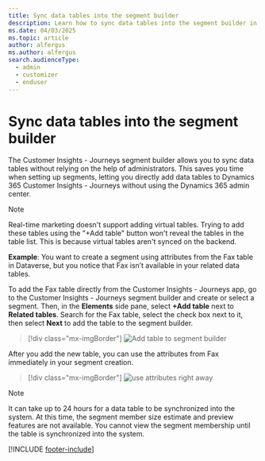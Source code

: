 ```yaml
---
title: Sync data tables into the segment builder
description: Learn how to sync data tables into the segment builder in the Customer Insights - Journeys.
ms.date: 04/03/2025
ms.topic: article
author: alfergus
ms.author: alfergus
search.audienceType: 
  - admin
  - customizer
  - enduser
---
```


# Sync data tables into the segment builder

The Customer Insights - Journeys segment builder allows you to sync data tables without relying on the help of administrators. This saves you time when setting up segments, letting you directly add data tables to Dynamics 365 Customer Insights - Journeys without using the Dynamics 365 admin center.

> [!NOTE]
> Real-time marketing doesn't support adding virtual tables. Trying to add these tables using the "+Add table" button won't reveal the tables in the table list. This is because virtual tables aren't synced on the backend.

**Example**: You want to create a segment using attributes from the Fax table in Dataverse, but you notice that Fax isn’t available in your related data tables.

To add the Fax table directly from the Customer Insights - Journeys app, go to the Customer Insights - Journeys segment builder and create or select a segment. Then, in the **Elements** side pane, select **+Add table** next to **Related tables**. Search for the Fax table, select the check box next to it, then select **Next** to add the table to the segment builder. 

> [!div class="mx-imgBorder"]
> ![Add table to segment builder](media/real-time-marketing-add-table-to-segment-builder.png "Add table to segment builder")

After you add the new table, you can use the attributes from Fax immediately in your segment creation.

> [!div class="mx-imgBorder"]
> ![use attributes right away](media/real-time-marketing-use-attributes-right-away.png "use attributes right away")

> [!NOTE]
> It can take up to 24 hours for a data table to be synchronized into the system. At this time, the segment member size estimate and preview features are not available. You cannot view the segment membership until the table is synchronized into the system.  

[!INCLUDE [footer-include](./includes/footer-banner.md)]
